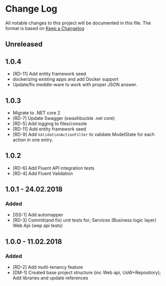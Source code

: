 # Change Log

All notable changes to this project will be documented in this file.
The format is based on [Keep a Changelog](http://keepachangelog.com/)

## Unreleased

## 1.0.4

- [RD-11] Add entity framework seed
- dockerizing existing apps and add Docker support
- Update/fix meddle-ware to work with proper JSON answer.

## 1.0.3

- Migrate to .NET core 2
- [RD-7] Update Swagger (swashbuckle .net core)
- [RD-5] Add logging to files/console
- [RD-11] Add entity framework seed
- [RD-9] Add `ValidationActionFilter` to validate ModelState for each action in one entry.

## 1.0.2

- [RD-6] Add Fluent API integration tests
- [RD-4] Add Fluent Validation

## 1.0.1 - 24.02.2018

### Added

- [ISS-1] Add automapper
- [RD-3] Commit(and fix) unit tests for; Services (Business logic layer) Web Api (wep api tests)

## 1.0.0 - 11.02.2018

### Added

- [RD-2] Add multi-tenancy feature
- [DM-1] Created base project structure (inc Web api, UoW+Repository); Add libraries and update references
